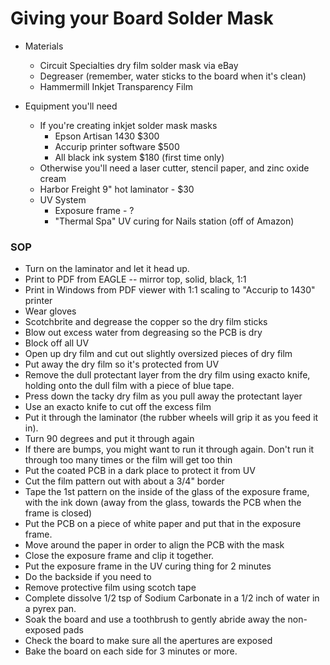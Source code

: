 # Giving your Board Solder Mask 

- Materials
   - Circuit Specialties dry film solder mask via eBay
   - Degreaser (remember, water sticks to the board when it's clean)
   - Hammermill Inkjet Transparency Film

- Equipment you'll need
   - If you're creating inkjet solder mask masks
      - Epson Artisan 1430 $300
      - Accurip printer software $500
      - All black ink system $180 (first time only)
   - Otherwise you'll need a laser cutter, stencil paper, and zinc oxide cream
   - Harbor Freight 9" hot laminator - $30
   - UV System
      - Exposure frame - ? 
      - "Thermal Spa" UV curing for Nails station (off of Amazon)
   
### SOP

- Turn on the laminator and let it head up.
- Print to PDF from EAGLE -- mirror top, solid, black, 1:1
- Print in Windows from PDF viewer with 1:1 scaling to "Accurip to 1430" printer
- Wear gloves
- Scotchbrite and degrease the copper so the dry film sticks
- Blow out excess water from degreasing so the PCB is dry
- Block off all UV
- Open up dry film and cut out slightly oversized pieces of dry film
- Put away the dry film so it's protected from UV
- Remove the dull protectant layer from the dry film using exacto knife, holding onto the dull film with a piece of blue tape.
- Press down the tacky dry film as you pull away the protectant layer
- Use an exacto knife to cut off the excess film
- Put it through the laminator (the rubber wheels will grip it as you feed it in).
- Turn 90 degrees and put it through again
- If there are bumps, you might want to run it through again. Don't run it through too many times or the film will get too thin
- Put the coated PCB in a dark place to protect it from UV
- Cut the film pattern out with about a 3/4" border
- Tape the 1st pattern on the inside of the glass of the exposure frame, with the ink down (away from the glass, towards the PCB when the frame is closed)
- Put the PCB on a piece of white paper and put that in the exposure frame. 
- Move around the paper in order to align the PCB with the mask
- Close the exposure frame and clip it together.
- Put the exposure frame in the UV curing thing for 2 minutes
- Do the backside if you need to
- Remove protective film using scotch tape 
- Complete dissolve 1/2 tsp of Sodium Carbonate in a 1/2 inch of water in a pyrex pan.
- Soak the board and use a toothbrush to gently abride away the non-exposed pads
- Check the board to make sure all the apertures are exposed
- Bake the board on each side for 3 minutes or more.